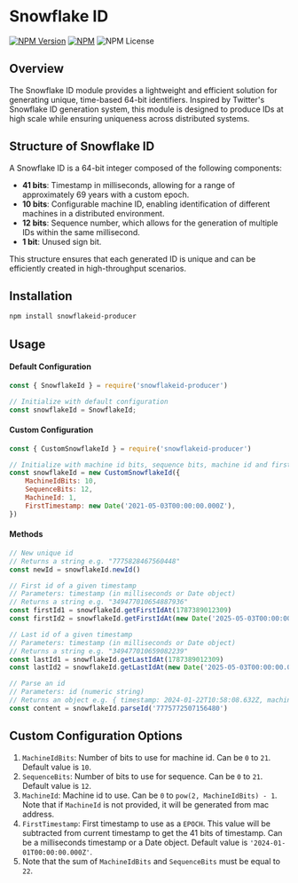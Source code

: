 # Snowflake ID

[![NPM Version](https://img.shields.io/npm/v/snowflakeid-producer)](https://www.npmjs.com/package/snowflakeid-producer) [![NPM](https://img.shields.io/npm/dt/snowflakeid-producer)](https://www.npmjs.com/package/snowflakeid-producer) ![NPM License](https://img.shields.io/npm/l/snowflakeid-producer)

## Overview

The Snowflake ID module provides a lightweight and efficient solution for generating unique, time-based 64-bit identifiers. Inspired by Twitter's Snowflake ID generation system, this module is designed to produce IDs at high scale while ensuring uniqueness across distributed systems.

## Structure of Snowflake ID

A Snowflake ID is a 64-bit integer composed of the following components:
- **41 bits**: Timestamp in milliseconds, allowing for a range of approximately 69 years with a custom epoch.
- **10 bits**: Configurable machine ID, enabling identification of different machines in a distributed environment.
- **12 bits**: Sequence number, which allows for the generation of multiple IDs within the same millisecond.
- **1 bit**: Unused sign bit.

This structure ensures that each generated ID is unique and can be efficiently created in high-throughput scenarios.

## Installation

```bash
npm install snowflakeid-producer
```

## Usage

#### Default Configuration

```js
const { SnowflakeId } = require('snowflakeid-producer')

// Initialize with default configuration
const snowflakeId = SnowflakeId;
```

#### Custom Configuration

```js
const { CustomSnowflakeId } = require('snowflakeid-producer')

// Initialize with machine id bits, sequence bits, machine id and first timestamp
const snowflakeId = new CustomSnowflakeId({
    MachineIdBits: 10,
    SequenceBits: 12,
    MachineId: 1,
    FirstTimestamp: new Date('2021-05-03T00:00:00.000Z'),
})
```

#### Methods

```js
// New unique id
// Returns a string e.g. "7775828467560448"
const newId = snowflakeId.newId()

// First id of a given timestamp
// Parameters: timestamp (in milliseconds or Date object)
// Returns a string e.g. "349477010654887936"
const firstId1 = snowflakeId.getFirstIdAt(1787389012309) 
const firstId2 = snowflakeId.getFirstIdAt(new Date('2025-05-03T00:00:00.000Z'))

// Last id of a given timestamp
// Parameters: timestamp (in milliseconds or Date object)
// Returns a string e.g. "349477010659082239"
const lastId1 = snowflakeId.getLastIdAt(1787389012309) 
const lastId2 = snowflakeId.getLastIdAt(new Date('2025-05-03T00:00:00.000Z'))

// Parse an id
// Parameters: id (numeric string)
// Returns an object e.g. { timestamp: 2024-01-22T10:58:08.632Z, machineId: 587, sequence: 0 }
const content = snowflakeId.parseId('7775772507156480')
```

## Custom Configuration Options
1. ```MachineIdBits```: Number of bits to use for machine id. Can be ```0``` to ```21```. Default value is ```10```.
2. ```SequenceBits```: Number of bits to use for sequence. Can be ```0``` to ```21```. Default value is ```12```.
3. ```MachineId```: Machine id to use. Can be ```0``` to ```pow(2, MachineIdBits) - 1```. Note that if ```MachineId``` is not provided, it will be generated from mac address.
4. ```FirstTimestamp```: First timestamp to use as a ```EPOCH```. This value will be subtracted from current timestamp to get the 41 bits of timestamp. Can be a milliseconds timestamp or a Date object. Default value is ```'2024-01-01T00:00:00.000Z'```.
5. Note that the sum of ```MachineIdBits``` and ```SequenceBits``` must be equal to ```22```.